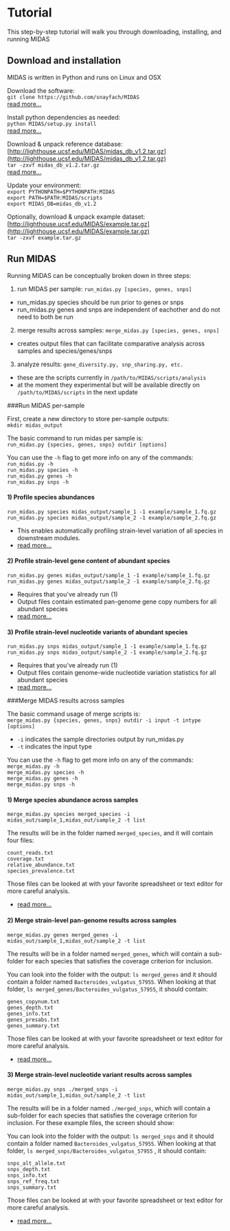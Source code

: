 # Tutorial

This step-by-step tutorial will walk you through downloading, installing, and running MIDAS

## Download and installation
MIDAS is written in Python and runs on Linux and OSX  

Download the software:  
`git clone https://github.com/snayfach/MIDAS`  
[read more...](install.md)

Install python dependencies as needed:  
`python MIDAS/setup.py install`  
[read more...](install.md)

Download & unpack reference database:  
[http://lighthouse.ucsf.edu/MIDAS/midas_db_v1.2.tar.gz](http://lighthouse.ucsf.edu/MIDAS/midas_db_v1.2.tar.gz)  
`tar -zxvf midas_db_v1.2.tar.gz`  
[read more...](ref_db.md)

Update your environment:  
`export PYTHONPATH=$PYTHONPATH:MIDAS`  
`export PATH=$PATH:MIDAS/scripts`   
`export MIDAS_DB=midas_db_v1.2`  

Optionally, download & unpack example dataset:  
[http://lighthouse.ucsf.edu/MIDAS/example.tar.gz](http://lighthouse.ucsf.edu/MIDAS/example.tar.gz)  
`tar -zxvf example.tar.gz`


## Run MIDAS

Running MIDAS can be conceptually broken down in three steps:  
1) run MIDAS per sample: `run_midas.py [species, genes, snps]`  
* run_midas.py species should be run prior to genes or snps  
* run_midas.py genes and snps are independent of eachother and do not need to both be run  

2) merge results across samples: `merge_midas.py [species, genes, snps]`  
* creates output files that can facilitate comparative analysis across samples and species/genes/snps  

3) analyze results: `gene_diversity.py, snp_sharing.py, etc.`  
* these are the scripts currently in `/path/to/MIDAS/scripts/analysis`  
* at the moment they experimental but will be available directly on `/path/to/MIDAS/scripts` in the next update

###Run MIDAS per-sample

First, create a new directory to store per-sample outputs:  
`mkdir midas_output`  

The basic command to run midas per sample is:  
 `run_midas.py {species, genes, snps} outdir [options]`

You can use the `-h` flag to get more info on any of the commands:  
`run_midas.py -h`  
`run_midas.py species -h`  
`run_midas.py genes -h`  
`run_midas.py snps -h`   

#### 1) Profile species abundances
`run_midas.py species midas_output/sample_1 -1 example/sample_1.fq.gz`  
`run_midas.py species midas_output/sample_2 -1 example/sample_2.fq.gz`

* This enables automatically profiling strain-level variation of all species in downstream modules.
* [read more...](species.md)

#### 2) Profile strain-level gene content of abundant species  
`run_midas.py genes midas_output/sample_1 -1 example/sample_1.fq.gz`  
`run_midas.py genes midas_output/sample_2 -1 example/sample_2.fq.gz`

* Requires that you've already run (1)
* Output files contain estimated pan-genome gene copy numbers for all abundant species
* [read more...](cnvs.md)

#### 3) Profile strain-level nucleotide variants of abundant species
`run_midas.py snps midas_output/sample_1 -1 example/sample_1.fq.gz`  
`run_midas.py snps midas_output/sample_2 -1 example/sample_2.fq.gz`

* Requires that you've already run (1)  
* Output files contain genome-wide nucleotide variation statistics for all abundant species
* [read more...](snvs.md)


###Merge MIDAS results across samples

The basic command usage of merge scripts is:  
 `merge_midas.py {species, genes, snps} outdir -i input -t intype [options]`

* `-i` indicates the sample directories output by run_midas.py  
* `-t` indicates the input type

You can use the `-h` flag to get more info on any of the commands:  
`merge_midas.py -h`  
`merge_midas.py species -h`  
`merge_midas.py genes -h`  
`merge_midas.py snps -h`   


#### 1) Merge species abundance across samples

`merge_midas.py species merged_species -i midas_out/sample_1,midas_out/sample_2 -t list`     

The results will be in the folder named `merged_species`, and it will contain four files:  
```
count_reads.txt  
coverage.txt  
relative_abundance.txt  
species_prevalence.txt  
```
Those files can be looked at with your favorite spreadsheet or text editor for more careful analysis.

* [read more...](merge_species.md)

#### 2) Merge strain-level pan-genome results across samples
`merge_midas.py genes merged_genes -i midas_out/sample_1,midas_out/sample_2 -t list`  

The results will be in a folder named `merged_genes`, which will contain a sub-folder for each species that satisfies the coverage criterion for inclusion.

You can look into the folder with the output:
`ls merged_genes`
and it should contain a folder named `Bacteroides_vulgatus_57955`.
When looking at that folder, `ls merged_genes/Bacteroides_vulgatus_57955`, it should contain:  
```
genes_copynum.txt
genes_depth.txt
genes_info.txt
genes_presabs.txt
genes_summary.txt
```
Those files can be looked at with your favorite spreadsheet or text editor for more careful analysis.

* [read more...](merge_cnvs.md)

#### 3) Merge strain-level nucleotide variant results across samples  
`merge_midas.py snps ./merged_snps -i midas_out/sample_1,midas_out/sample_2 -t list`    

The results will be in a folder named `./merged_snps`, which will contain a sub-folder for each species that satisfies the coverage criterion for inclusion.
For these example files, the screen should show:

You can look into the folder with the output:
`ls merged_snps`
and it should contain a folder named `Bacteroides_vulgatus_57955`.
When looking at that folder, `ls merged_snps/Bacteroides_vulgatus_57955` , it should contain:  
```
snps_alt_allele.txt  
snps_depth.txt  
snps_info.txt  
snps_ref_freq.txt  
snps_summary.txt
```
Those files can be looked at with your favorite spreadsheet or text editor for more careful analysis.

* [read more...](merge_snvs.md)
